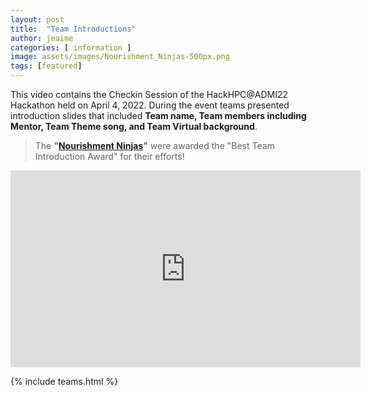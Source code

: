 ```yaml
---
layout: post
title:  "Team Introductions"
author: jeaime
categories: [ information ]
image: assets/images/Nourishment_Ninjas-500px.png
tags: [featured]
---
```


This video contains the Checkin Session of the HackHPC@ADMI22 Hackathon held on April 4, 2022. During the event teams presented introduction slides that included **Team name, Team members including Mentor, Team Theme song, and Team Virtual background**.

>The **"[Nourishment Ninjas](https://youtu.be/zVok_fgXM2I)"** were awarded the "Best Team Introduction Award" for their efforts!

<iframe width="560" height="315" src="https://www.youtube.com/embed/zVok_fgXM2I" title="YouTube video player" frameborder="0" allow="accelerometer; autoplay; clipboard-write; encrypted-media; gyroscope; picture-in-picture" allowfullscreen></iframe>

{% include teams.html %}



